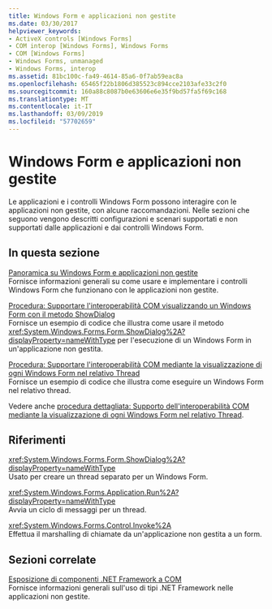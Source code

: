 ```yaml
---
title: Windows Form e applicazioni non gestite
ms.date: 03/30/2017
helpviewer_keywords:
- ActiveX controls [Windows Forms]
- COM interop [Windows Forms], Windows Forms
- COM [Windows Forms]
- Windows Forms, unmanaged
- Windows Forms, interop
ms.assetid: 81bc100c-fa49-4614-85a6-0f7ab59eac8a
ms.openlocfilehash: 65465f22b1806d385523c894cce2103afe33c2f0
ms.sourcegitcommit: 160a88c8087b0e63606e6e35f9bd57fa5f69c168
ms.translationtype: MT
ms.contentlocale: it-IT
ms.lasthandoff: 03/09/2019
ms.locfileid: "57702659"
---
```

# <a name="windows-forms-and-unmanaged-applications"></a>Windows Form e applicazioni non gestite
Le applicazioni e i controlli Windows Form possono interagire con le applicazioni non gestite, con alcune raccomandazioni. Nelle sezioni che seguono vengono descritti configurazioni e scenari supportati e non supportati dalle applicazioni e dai controlli Windows Form.  
  
## <a name="in-this-section"></a>In questa sezione  
 [Panoramica su Windows Form e applicazioni non gestite](windows-forms-and-unmanaged-applications-overview.md)  
 Fornisce informazioni generali su come usare e implementare i controlli Windows Form che funzionano con le applicazioni non gestite.  
  
 [Procedura: Supportare l'interoperabilità COM visualizzando un Windows Form con il metodo ShowDialog](com-interop-by-displaying-a-windows-form-shadow.md)  
 Fornisce un esempio di codice che illustra come usare il metodo <xref:System.Windows.Forms.Form.ShowDialog%2A?displayProperty=nameWithType> per l'esecuzione di un Windows Form in un'applicazione non gestita.  
  
 [Procedura: Supportare l'interoperabilità COM mediante la visualizzazione di ogni Windows Form nel relativo Thread](how-to-support-com-interop-by-displaying-each-windows-form-on-its-own-thread.md)  
 Fornisce un esempio di codice che illustra come eseguire un Windows Form nel relativo thread.  
  
 Vedere anche [procedura dettagliata: Supporto dell'interoperabilità COM mediante la visualizzazione di ogni Windows Form nel relativo Thread](https://docs.microsoft.com/previous-versions/visualstudio/visual-studio-2010/ms233639(v=vs.100)).  
  
## <a name="reference"></a>Riferimenti  
 <xref:System.Windows.Forms.Form.ShowDialog%2A?displayProperty=nameWithType>  
 Usato per creare un thread separato per un Windows Form.  
  
 <xref:System.Windows.Forms.Application.Run%2A?displayProperty=nameWithType>  
 Avvia un ciclo di messaggi per un thread.  
  
 <xref:System.Windows.Forms.Control.Invoke%2A>  
 Effettua il marshalling di chiamate da un'applicazione non gestita a un form.  
  
## <a name="related-sections"></a>Sezioni correlate  
 [Esposizione di componenti .NET Framework a COM](../../interop/exposing-dotnet-components-to-com.md)  
 Fornisce informazioni generali sull'uso di tipi .NET Framework nelle applicazioni non gestite.
